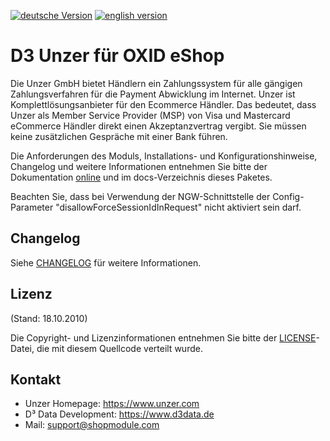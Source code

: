 [![deutsche Version](https://logos.oxidmodule.com/de2_xs.svg)](README.md)
[![english version](https://logos.oxidmodule.com/en2_xs.svg)](README.en.md)

# D3 Unzer für OXID eShop

Die Unzer GmbH bietet Händlern ein Zahlungssystem für alle gängigen Zahlungsverfahren für die Payment Abwicklung im Internet. Unzer ist Komplettlösungsanbieter für den Ecommerce Händler. Das bedeutet, dass Unzer als Member Service Provider (MSP) von Visa und Mastercard eCommerce Händler direkt einen Akzeptanzvertrag vergibt. Sie müssen keine zusätzlichen Gespräche mit einer Bank führen.

Die Anforderungen des Moduls, Installations- und Konfigurationshinweise, Changelog und weitere Informationen entnehmen Sie bitte der Dokumentation [online](https://docs.oxidmodule.com/Unzer/) und im docs-Verzeichnis dieses Paketes. 

Beachten Sie, dass bei Verwendung der NGW-Schnittstelle der Config-Parameter "disallowForceSessionIdInRequest" nicht aktiviert sein darf.

## Changelog
Siehe [CHANGELOG](docs/daux/changelog/010_Changelog.md) für weitere Informationen.

## Lizenz
(Stand: 18.10.2010)

Die Copyright- und Lizenzinformationen entnehmen Sie bitte der [LICENSE](LICENSE.md)-Datei, die mit diesem Quellcode verteilt wurde.

## Kontakt
- Unzer Homepage: https://www.unzer.com
- D³ Data Development: https://www.d3data.de
- Mail: support@shopmodule.com